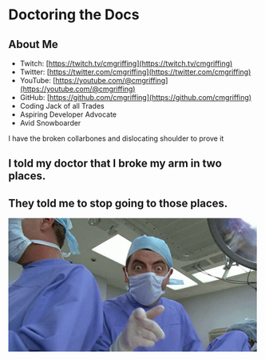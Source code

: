# Doctoring the Docs

## About Me

- Twitch: [https://twitch.tv/cmgriffing](https://twitch.tv/cmgriffing)
- Twitter: [https://twitter.com/cmgriffing](https://twitter.com/cmgriffing)
- YouTube: [https://youtube.com/@cmgriffing](https://youtube.com/@cmgriffing)
- GitHub: [https://github.com/cmgriffing](https://github.com/cmgriffing)
- Coding Jack of all Trades
- Aspiring Developer Advocate
- Avid Snowboarder

<div class="notes">
I have the broken collarbones and dislocating shoulder to prove it
</div>

## I told my doctor that I broke my arm in two places.

## They told me to stop going to those places.

![](./assets/mr-bean.gif)
